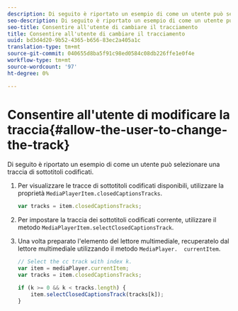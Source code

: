 ```yaml
---
description: Di seguito è riportato un esempio di come un utente può selezionare una traccia di sottotitoli codificati.
seo-description: Di seguito è riportato un esempio di come un utente può selezionare una traccia di sottotitoli codificati.
seo-title: Consentire all'utente di cambiare il tracciamento
title: Consentire all'utente di cambiare il tracciamento
uuid: bd3d4d20-9b52-4365-b656-83ec2a405a1c
translation-type: tm+mt
source-git-commit: 040655d8ba5f91c98ed0584c08db226ffe1e0f4e
workflow-type: tm+mt
source-wordcount: '97'
ht-degree: 0%

---
```



# Consentire all&#39;utente di modificare la traccia{#allow-the-user-to-change-the-track}

Di seguito è riportato un esempio di come un utente può selezionare una traccia di sottotitoli codificati.

1. Per visualizzare le tracce di sottotitoli codificati disponibili, utilizzare la proprietà `MediaPlayerItem.closedCaptionsTracks`.

   ```js
   var tracks = item.closedCaptionsTracks;
   ```

1. Per impostare la traccia dei sottotitoli codificati corrente, utilizzare il metodo `MediaPlayerItem.selectClosedCaptionsTrack`.
1. Una volta preparato l&#39;elemento del lettore multimediale, recuperatelo dal lettore multimediale utilizzando il metodo ` MediaPlayer.  currentItem `.

   ```js
   // Select the cc track with index k. 
   var item = mediaPlayer.currentItem;     
   var tracks = item.closedCaptionsTracks; 
   
   if (k >= 0 && k < tracks.length) { 
       item.selectClosedCaptionsTrack(tracks[k]); 
   }
   ```

